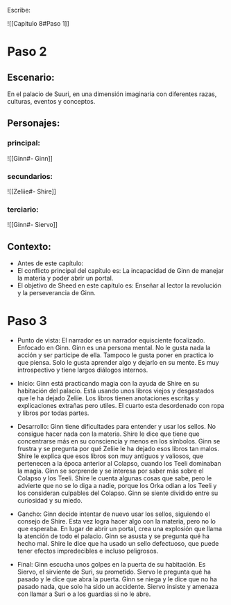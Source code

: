 Escribe:


![[Capitulo 8#Paso 1]]

# Paso 2

## Escenario:
En el palacio de Suuri, en una dimensión imaginaria con diferentes razas, culturas, eventos y conceptos.

## Personajes:
### principal:
![[Ginn#- Ginn]]
### secundarios:
![[Zeliie#- Shire]]
### terciario:
![[Ginn#- Siervo]]

## Contexto:

-  Antes de este capítulo: 
-  El conflicto principal del capítulo es: La incapacidad de Ginn de manejar la materia y poder abrir un portal.
-  El objetivo de Sheed en este capítulo es:  Enseñar al lector la revolución y la perseverancia de Ginn.

# Paso 3

 - Punto de vista: El narrador es un narrador equisciente focalizado. Enfocado en Ginn. Ginn es una persona mental. No le gusta nada la acción y ser participe de ella. Tampoco le gusta poner en practica lo que piensa. Solo le gusta aprender algo y dejarlo en su mente. Es muy introspectivo y tiene largos diálogos internos. 

- Inicio: Ginn está practicando magia con la ayuda de Shire en su habitación del palacio. Está usando unos libros viejos y desgastados que le ha dejado Zeliie. Los libros tienen anotaciones escritas y explicaciones extrañas pero utiles. El cuarto esta desordenado con ropa y libros por todas partes. 
- Desarrollo: Ginn tiene dificultades para entender y usar los sellos. No consigue hacer nada con la materia. Shire le dice que tiene que concentrarse más en su consciencia y menos en los símbolos. Ginn se frustra y se pregunta por qué Zeliie le ha dejado esos libros tan malos. Shire le explica que esos libros son muy antiguos y valiosos, que pertenecen a la época anterior al Colapso, cuando los Teeli dominaban la magia. Ginn se sorprende y se interesa por saber más sobre el Colapso y los Teeli. Shire le cuenta algunas cosas que sabe, pero le advierte que no se lo diga a nadie, porque los Orka odian a los Teeli y los consideran culpables del Colapso. Ginn se siente dividido entre su curiosidad y su miedo. 
- Gancho: Ginn decide intentar de nuevo usar los sellos, siguiendo el consejo de Shire. Esta vez logra hacer algo con la materia, pero no lo que esperaba. En lugar de abrir un portal, crea una explosión que llama la atención de todo el palacio. Ginn se asusta y se pregunta qué ha hecho mal. Shire le dice que ha usado un sello defectuoso, que puede tener efectos impredecibles e incluso peligrosos.
- Final: Ginn escucha unos golpes en la puerta de su habitación. Es Siervo, el sirviente de Suri, su prometido. Siervo le pregunta qué ha pasado y le dice que abra la puerta. Ginn se niega y le dice que no ha pasado nada, que solo ha sido un accidente. Siervo insiste y amenaza con llamar a Suri o a los guardias si no le abre. 
